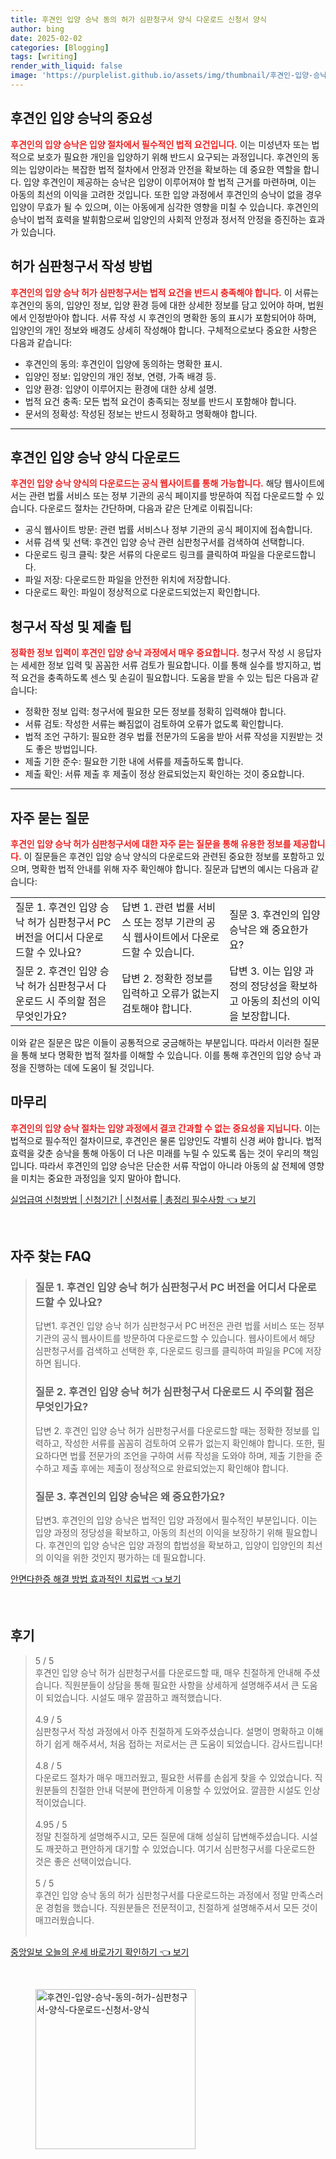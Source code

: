 ```yaml
---
title: 후견인 입양 승낙 동의 허가 심판청구서 양식 다운로드 신청서 양식
author: bing
date: 2025-02-02
categories: [Blogging]
tags: [writing]
render_with_liquid: false
image: 'https://purplelist.github.io/assets/img/thumbnail/후견인-입양-승낙-동의-허가-심판청구서-양식-다운로드-신청서-양식.webp'
---
```



<h2 id='후견인_입양_승낙의_중요성'>후견인 입양 승낙의 중요성</h2>

<p><b><span style="color: #ee2323;">후견인의 입양 승낙은 입양 절차에서 필수적인 법적 요건입니다.</span></b> 이는 미성년자 또는 법적으로 보호가 필요한 개인을 입양하기 위해 반드시 요구되는 과정입니다. 후견인의 동의는 입양이라는 복잡한 법적 절차에서 안정과 안전을 확보하는 데 중요한 역할을 합니다. 입양 후견인이 제공하는 승낙은 입양이 이루어져야 할 법적 근거를 마련하며, 이는 아동의 최선의 이익을 고려한 것입니다. 또한 입양 과정에서 후견인의 승낙이 없을 경우 입양이 무효가 될 수 있으며, 이는 아동에게 심각한 영향을 미칠 수 있습니다. 후견인의 승낙이 법적 효력을 발휘함으로써 입양인의 사회적 안정과 정서적 안정을 증진하는 효과가 있습니다.</p>

<h2 id='허가_심판청구서_작성방법'>허가 심판청구서 작성 방법</h2>

<p><b><span style="color: #ee2323;">후견인의 입양 승낙 허가 심판청구서는 법적 요건을 반드시 충족해야 합니다.</span></b> 이 서류는 후견인의 동의, 입양인 정보, 입양 환경 등에 대한 상세한 정보를 담고 있어야 하며, 법원에서 인정받아야 합니다. 서류 작성 시 후견인의 명확한 동의 표시가 포함되어야 하며, 입양인의 개인 정보와 배경도 상세히 작성해야 합니다. 구체적으로보다 중요한 사항은 다음과 같습니다:</p>

<ul>
    <li>후견인의 동의: 후견인이 입양에 동의하는 명확한 표시.</li>
    <li>입양인 정보: 입양인의 개인 정보, 연령, 가족 배경 등.</li>
    <li>입양 환경: 입양이 이루어지는 환경에 대한 상세 설명.</li>
    <li>법적 요건 충족: 모든 법적 요건이 충족되는 정보를 반드시 포함해야 합니다.</li>
    <li>문서의 정확성: 작성된 정보는 반드시 정확하고 명확해야 합니다.</li>
</ul>

<hr />

<h2 id='후견인_입양_승낙_양식_다운로드'>후견인 입양 승낙 양식 다운로드</h2>

<p><b><span style="color: #ee2323;">후견인 입양 승낙 양식의 다운로드는 공식 웹사이트를 통해 가능합니다.</span></b> 해당 웹사이트에서는 관련 법률 서비스 또는 정부 기관의 공식 페이지를 방문하여 직접 다운로드할 수 있습니다. 다운로드 절차는 간단하며, 다음과 같은 단계로 이뤄집니다:</p>

<ul>
    <li>공식 웹사이트 방문: 관련 법률 서비스나 정부 기관의 공식 페이지에 접속합니다.</li>
    <li>서류 검색 및 선택: 후견인 입양 승낙 관련 심판청구서를 검색하여 선택합니다.</li>
    <li>다운로드 링크 클릭: 찾은 서류의 다운로드 링크를 클릭하여 파일을 다운로드합니다.</li>
    <li>파일 저장: 다운로드한 파일을 안전한 위치에 저장합니다.</li>
    <li>다운로드 확인: 파일이 정상적으로 다운로드되었는지 확인합니다.</li>
</ul>

<h2 id='청구서_작성_및_제출_팁'>청구서 작성 및 제출 팁</h2>

<p><b><span style="color: #ee2323;">정확한 정보 입력이 후견인 입양 승낙 과정에서 매우 중요합니다.</span></b> 청구서 작성 시 응답자는 세세한 정보 입력 및 꼼꼼한 서류 검토가 필요합니다. 이를 통해 실수를 방지하고, 법적 요건을 충족하도록 센스 및 손길이 필요합니다. 도움을 받을 수 있는 팁은 다음과 같습니다:</p>

<ul>
    <li>정확한 정보 입력: 청구서에 필요한 모든 정보를 정확히 입력해야 합니다.</li>
    <li>서류 검토: 작성한 서류는 빠짐없이 검토하여 오류가 없도록 확인합니다.</li>
    <li>법적 조언 구하기: 필요한 경우 법률 전문가의 도움을 받아 서류 작성을 지원받는 것도 좋은 방법입니다.</li>
    <li>제출 기한 준수: 필요한 기한 내에 서류를 제출하도록 합니다.</li>
    <li>제출 확인: 서류 제출 후 제출이 정상 완료되었는지 확인하는 것이 중요합니다.</li>
</ul>

<hr />

<h2 id='자주_묻는_질문'>자주 묻는 질문</h2>

<p><b><span style="color: #ee2323;">후견인 입양 승낙 허가 심판청구서에 대한 자주 묻는 질문을 통해 유용한 정보를 제공합니다.</span></b> 이 질문들은 후견인 입양 승낙 양식의 다운로드와 관련된 중요한 정보를 포함하고 있으며, 명확한 법적 안내를 위해 자주 확인해야 합니다. 질문과 답변의 예시는 다음과 같습니다:</p>

<table>
    <tr>
        <td>질문 1. 후견인 입양 승낙 허가 심판청구서 PC 버전을 어디서 다운로드할 수 있나요?</td>
        <td>답변 1. 관련 법률 서비스 또는 정부 기관의 공식 웹사이트에서 다운로드할 수 있습니다.</td>
        <td>질문 3. 후견인의 입양 승낙은 왜 중요한가요?</td>
    </tr>
    <tr>
        <td>질문 2. 후견인 입양 승낙 허가 심판청구서 다운로드 시 주의할 점은 무엇인가요?</td>
        <td>답변 2. 정확한 정보를 입력하고 오류가 없는지 검토해야 합니다.</td>
        <td>답변 3. 이는 입양 과정의 정당성을 확보하고 아동의 최선의 이익을 보장합니다.</td>
    </tr>
</table>

<p>이와 같은 질문은 많은 이들이 공통적으로 궁금해하는 부분입니다. 따라서 이러한 질문을 통해 보다 명확한 법적 절차를 이해할 수 있습니다. 이를 통해 후견인의 입양 승낙 과정을 진행하는 데에 도움이 될 것입니다.</p>

<h2 id='마무리'>마무리</h2>

<p><b><span style="color: #ee2323;">후견인의 입양 승낙 절차는 입양 과정에서 결코 간과할 수 없는 중요성을 지닙니다.</span></b> 이는 법적으로 필수적인 절차이므로, 후견인은 물론 입양인도 각별히 신경 써야 합니다. 법적 효력을 갖춘 승낙을 통해 아동이 더 나은 미래를 누릴 수 있도록 돕는 것이 우리의 책임입니다. 따라서 후견인의 입양 승낙은 단순한 서류 작업이 아니라 아동의 삶 전체에 영향을 미치는 중요한 과정임을 잊지 말아야 합니다.</p>


<p><a class="click-button" title="실업급여 신청방법 | 신청기간 | 신청서류 | 총정리 필수사항" href="https://purplelist.github.io/posts/%EC%8B%A4%EC%97%85%EA%B8%89%EC%97%AC-%EC%8B%A0%EC%B2%AD%EB%B0%A9%EB%B2%95-%EC%8B%A0%EC%B2%AD%EA%B8%B0%EA%B0%84-%EC%8B%A0%EC%B2%AD%EC%84%9C%EB%A5%98-%EC%B4%9D%EC%A0%95%EB%A6%AC-%ED%95%84%EC%88%98%EC%82%AC%ED%95%AD/" rel="dofollow">실업급여 신청방법 | 신청기간 | 신청서류 | 총정리 필수사항 👈 보기</a></p><br>
<h2 id='자주_찾는_FAQ'>자주 찾는 FAQ</h2>
<div itemscope="" itemtype="https://schema.org/FAQPage"> 
<blockquote> 
<div itemscope="" itemprop="mainEntity" itemtype="https://schema.org/Question"> 
<h3 itemprop="name">질문 1. 후견인 입양 승낙 허가 심판청구서 PC 버전을 어디서 다운로드할 수 있나요?</h3> 
<div itemscope="" itemprop="acceptedAnswer" itemtype="https://schema.org/Answer"> 
<span itemprop="text"> 
<p>답변1. 후견인 입양 승낙 허가 심판청구서 PC 버전은 관련 법률 서비스 또는 정부 기관의 공식 웹사이트를 방문하여 다운로드할 수 있습니다. 웹사이트에서 해당 심판청구서를 검색하고 선택한 후, 다운로드 링크를 클릭하여 파일을 PC에 저장하면 됩니다.</p> 
</span> 
</div> 
</div> 

<div itemscope="" itemprop="mainEntity" itemtype="https://schema.org/Question"> 
<h3 itemprop="name">질문 2. 후견인 입양 승낙 허가 심판청구서 다운로드 시 주의할 점은 무엇인가요?</h3> 
<div itemscope="" itemprop="acceptedAnswer" itemtype="https://schema.org/Answer"> 
<span itemprop="text"> 
<p>답변 2. 후견인 입양 승낙 허가 심판청구서를 다운로드할 때는 정확한 정보를 입력하고, 작성한 서류를 꼼꼼히 검토하여 오류가 없는지 확인해야 합니다. 또한, 필요하다면 법률 전문가의 조언을 구하여 서류 작성을 도와야 하며, 제출 기한을 준수하고 제출 후에는 제출이 정상적으로 완료되었는지 확인해야 합니다.</p> 
</span> 
</div> 
</div> 

<div itemscope="" itemprop="mainEntity" itemtype="https://schema.org/Question"> 
<h3 itemprop="name">질문 3. 후견인의 입양 승낙은 왜 중요한가요?</h3> 
<div itemscope="" itemprop="acceptedAnswer" itemtype="https://schema.org/Answer"> 
<span itemprop="text"> 
<p>답변3. 후견인의 입양 승낙은 법적인 입양 과정에서 필수적인 부분입니다. 이는 입양 과정의 정당성을 확보하고, 아동의 최선의 이익을 보장하기 위해 필요합니다. 후견인의 입양 승낙은 입양 과정의 합법성을 확보하고, 입양이 입양인의 최선의 이익을 위한 것인지 평가하는 데 필요합니다.</p> 
</span> 
</div> 
</div> 
</blockquote> 
</div>
<p><a class="click-button" title="안면다한증 해결 방법 효과적인 치료법" href="https://purplelist.github.io/posts/%EC%95%88%EB%A9%B4%EB%8B%A4%ED%95%9C%EC%A6%9D-%ED%95%B4%EA%B2%B0-%EB%B0%A9%EB%B2%95-%ED%9A%A8%EA%B3%BC%EC%A0%81%EC%9D%B8-%EC%B9%98%EB%A3%8C%EB%B2%95/" rel="dofollow">안면다한증 해결 방법 효과적인 치료법 👈 보기</a></p><br>
<h2 id='후기'>후기</h2>
<div itemscope itemtype="https://schema.org/Product">
  <blockquote>
  <div itemprop="review" itemscope itemtype="https://schema.org/Review">
      <div itemprop="reviewRating" itemscope itemtype="https://schema.org/Rating"> <span itemprop="ratingValue">5</span> / <span itemprop="bestRating">5</span> </div>
      <span itemprop="reviewBody">후견인 입양 승낙 허가 심판청구서를 다운로드할 때, 매우 친절하게 안내해 주셨습니다. 직원분들이 상담을 통해 필요한 사항을 상세하게 설명해주셔서 큰 도움이 되었습니다. 시설도 매우 깔끔하고 쾌적했습니다.</span>
  </div>
  <br>
  <div itemprop="review" itemscope itemtype="https://schema.org/Review">
      <div itemprop="reviewRating" itemscope itemtype="https://schema.org/Rating"> <span itemprop="ratingValue">4.9</span> / <span itemprop="bestRating">5</span> </div>
      <span itemprop="reviewBody">심판청구서 작성 과정에서 아주 친절하게 도와주셨습니다. 설명이 명확하고 이해하기 쉽게 해주셔서, 처음 접하는 저로서는 큰 도움이 되었습니다. 감사드립니다!</span>
  </div>
  <br>
  <div itemprop="review" itemscope itemtype="https://schema.org/Review">
      <div itemprop="reviewRating" itemscope itemtype="https://schema.org/Rating"> <span itemprop="ratingValue">4.8</span> / <span itemprop="bestRating">5</span> </div>
      <span itemprop="reviewBody">다운로드 절차가 매우 매끄러웠고, 필요한 서류를 손쉽게 찾을 수 있었습니다. 직원분들의 친절한 안내 덕분에 편안하게 이용할 수 있었어요. 깔끔한 시설도 인상적이었습니다.</span>
  </div>
  <br>
  <div itemprop="review" itemscope itemtype="https://schema.org/Review">
      <div itemprop="reviewRating" itemscope itemtype="https://schema.org/Rating"> <span itemprop="ratingValue">4.95</span> / <span itemprop="bestRating">5</span> </div>
      <span itemprop="reviewBody">정말 친절하게 설명해주시고, 모든 질문에 대해 성실히 답변해주셨습니다. 시설도 깨끗하고 편안하게 대기할 수 있었습니다. 여기서 심판청구서를 다운로드한 것은 좋은 선택이었습니다.</span>
  </div>
  <br>
  <div itemprop="review" itemscope itemtype="https://schema.org/Review">
      <div itemprop="reviewRating" itemscope itemtype="https://schema.org/Rating"> <span itemprop="ratingValue">5</span> / <span itemprop="bestRating">5</span> </div>
      <span itemprop="reviewBody">후견인 입양 승낙 동의 허가 심판청구서를 다운로드하는 과정에서 정말 만족스러운 경험을 했습니다. 직원분들은 전문적이고, 친절하게 설명해주셔서 모든 것이 매끄러웠습니다.</span>
  </div>
  <br>
  </blockquote>
</div>
<p><a class="click-button" title="중앙일보 오늘의 운세 바로가기 확인하기" href="https://purplelist.github.io/posts/%EC%A4%91%EC%95%99%EC%9D%BC%EB%B3%B4-%EC%98%A4%EB%8A%98%EC%9D%98-%EC%9A%B4%EC%84%B8-%EB%B0%94%EB%A1%9C%EA%B0%80%EA%B8%B0-%ED%99%95%EC%9D%B8%ED%95%98%EA%B8%B0/" rel="dofollow">중앙일보 오늘의 운세 바로가기 확인하기 👈 보기</a></p><br>
<figure class="image"><img src="https://purplelist.github.io/assets/img/thumbnail/후견인-입양-승낙-동의-허가-심판청구서-양식-다운로드-신청서-양식.webp" alt="후견인-입양-승낙-동의-허가-심판청구서-양식-다운로드-신청서-양식" width="256" height="256"></figure>